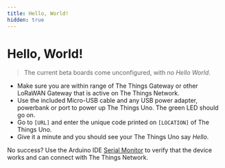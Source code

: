 ```yaml
---
title: Hello, World!
hidden: true
---
```


# Hello, World!

> The current beta boards come unconfigured, with no <em>Hello World</em>.

* Make sure you are within range of The Things Gateway or other LoRaWAN Gateway that is active on The Things Network.
* Use the included Micro-USB cable and any USB power adapter, powerbank or port to power up The Things Uno. The green LED should go on.
* Go to `[URL]` and enter the unique code printed on `[LOCATION]` of The Things Uno.
* Give it a minute and you should see your The Things Uno say *Hello*.

No success? Use the Arduino IDE [Serial Monitor](../arduino/ide.md#monitor-logs) to verify that the device works and can connect with The Things Network.
